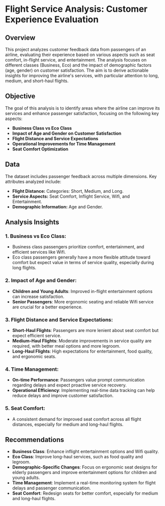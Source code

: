 # Flight Service Analysis: Customer Experience Evaluation

## Overview
This project analyzes customer feedback data from passengers of an airline, evaluating their experience based on various aspects such as seat comfort, in-flight service, and entertainment. The analysis focuses on different classes (Business, Eco) and the impact of demographic factors (age, gender) on customer satisfaction. The aim is to derive actionable insights for improving the airline's services, with particular attention to long, medium, and short-haul flights.

## Objective
The goal of this analysis is to identify areas where the airline can improve its services and enhance passenger satisfaction, focusing on the following key aspects:
- **Business Class vs Eco Class**
- **Impact of Age and Gender on Customer Satisfaction**
- **Flight Distance and Service Expectations**
- **Operational Improvements for Time Management**
- **Seat Comfort Optimization**

## Data
The dataset includes passenger feedback across multiple dimensions. Key attributes analyzed include:
- **Flight Distance:** Categories: Short, Medium, and Long.
- **Service Aspects:** Seat Comfort, Inflight Service, Wifi, and Entertainment.
- **Demographic Information:** Age and Gender.

## Analysis Insights
### 1. Business vs Eco Class:
- Business class passengers prioritize comfort, entertainment, and efficient services like Wifi.
- Eco class passengers generally have a more flexible attitude toward comfort but expect value in terms of service quality, especially during long flights.

### 2. Impact of Age and Gender:
- **Children and Young Adults**: Improved in-flight entertainment options can increase satisfaction.
- **Senior Passengers**: More ergonomic seating and reliable Wifi service are crucial for a better experience.

### 3. Flight Distance and Service Expectations:
- **Short-Haul Flights**: Passengers are more lenient about seat comfort but expect efficient service.
- **Medium-Haul Flights**: Moderate improvements in service quality are required, with better meal options and more legroom.
- **Long-Haul Flights**: High expectations for entertainment, food quality, and ergonomic seats.

### 4. Time Management:
- **On-time Performance**: Passengers value prompt communication regarding delays and expect proactive service recovery.
- **Operational Efficiency**: Implementing real-time data tracking can help reduce delays and improve customer satisfaction.

### 5. Seat Comfort:
- A consistent demand for improved seat comfort across all flight distances, especially for medium and long-haul flights. 

## Recommendations
- **Business Class**: Enhance inflight entertainment options and Wifi quality.
- **Eco Class**: Improve long-haul services, such as food quality and legroom.
- **Demographic-Specific Changes**: Focus on ergonomic seat designs for elderly passengers and improve entertainment options for children and young adults.
- **Time Management**: Implement a real-time monitoring system for flight delays and passenger communication.
- **Seat Comfort**: Redesign seats for better comfort, especially for medium and long-haul flights.


